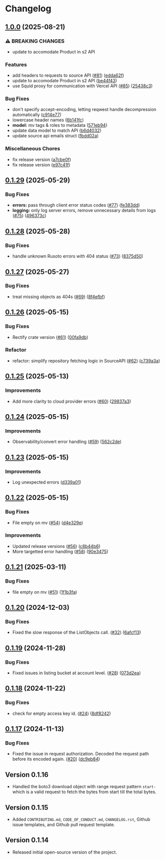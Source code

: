 # Changelog

## [1.0.0](https://github.com/source-cooperative/data.source.coop/compare/v0.1.29...v1.0.0) (2025-08-21)


### ⚠ BREAKING CHANGES

* update to accomodate Product in s2 API

### Features

* add headers to requests to source API ([#81](https://github.com/source-cooperative/data.source.coop/issues/81)) ([edda62f](https://github.com/source-cooperative/data.source.coop/commit/edda62f37d7914cb76209fe7b7209a78e1e49b3c))
* update to accomodate Product in s2 API ([be44f43](https://github.com/source-cooperative/data.source.coop/commit/be44f43e5497fbb26d46d180162cfffb269dce1b))
* use Squid proxy for communication with Vercel API ([#85](https://github.com/source-cooperative/data.source.coop/issues/85)) ([25438c3](https://github.com/source-cooperative/data.source.coop/commit/25438c362e9cd1c7d52f5c4d2932542466eef01a))


### Bug Fixes

* don't specify accept-encoding, letting reqwest handle decompression automatically ([c914e77](https://github.com/source-cooperative/data.source.coop/commit/c914e77b8d0495ec229a2575f8aebbeb41947e8d))
* lowercase header names ([6b141fc](https://github.com/source-cooperative/data.source.coop/commit/6b141fc34da307593d4fa2526b19becf2f4e1a12))
* **model:** mv tags & roles to metadata ([571eb94](https://github.com/source-cooperative/data.source.coop/commit/571eb9476cc439b04cf0ecd959e8ca83b3107ccc))
* update data model to match API ([b6d4032](https://github.com/source-cooperative/data.source.coop/commit/b6d40327a2eda5ff8fb5f69bc7d9e7b67a5d04e2))
* update source api emails struct ([fbdd02a](https://github.com/source-cooperative/data.source.coop/commit/fbdd02a31627a0f3deb68dc7acd613b041c00bdb))


### Miscellaneous Chores

* fix release version ([a7cbe0f](https://github.com/source-cooperative/data.source.coop/commit/a7cbe0fbe222beca84db6d2e9ed98da2c9cda42c))
* fix release version ([e97c41f](https://github.com/source-cooperative/data.source.coop/commit/e97c41fff7b9f5cd5645c97da4ed2c7d2d143d65))

## [0.1.29](https://github.com/source-cooperative/data.source.coop/compare/v0.1.28...v0.1.29) (2025-05-29)


### Bug Fixes

* **errors:** pass through client error status codes ([#77](https://github.com/source-cooperative/data.source.coop/issues/77)) ([fe383dd](https://github.com/source-cooperative/data.source.coop/commit/fe383dd08f95d2b6109efa34521815990ece9e0b))
* **logging:** only log server errors, remove unnecessary details from logs ([#75](https://github.com/source-cooperative/data.source.coop/issues/75)) ([496373c](https://github.com/source-cooperative/data.source.coop/commit/496373c70e77f22f064182641c37ac0f1c6fbef7))

## [0.1.28](https://github.com/source-cooperative/data.source.coop/compare/v0.1.27...v0.1.28) (2025-05-28)


### Bug Fixes

* handle unknown Rusoto errors with 404 status ([#73](https://github.com/source-cooperative/data.source.coop/issues/73)) ([8375d50](https://github.com/source-cooperative/data.source.coop/commit/8375d5013a8e559cb2c365722859c70c709ebc68))

## [0.1.27](https://github.com/source-cooperative/data.source.coop/compare/v0.1.26...v0.1.27) (2025-05-27)


### Bug Fixes

* treat missing objects as 404s ([#69](https://github.com/source-cooperative/data.source.coop/issues/69)) ([8f4efbf](https://github.com/source-cooperative/data.source.coop/commit/8f4efbf897afaa354b5aab4d5393d69939249ab1))

## [0.1.26](https://github.com/source-cooperative/data.source.coop/compare/v0.1.25...v0.1.26) (2025-05-15)


### Bug Fixes

* Rectify crate version ([#61](https://github.com/source-cooperative/data.source.coop/issues/61)) ([00fa9db](https://github.com/source-cooperative/data.source.coop/commit/00fa9db0cc6dee84d7abbfcf9d633a41d1a24f2d))


### Refactor

* refactor: simplify repository fetching logic in SourceAPI ([#62](https://github.com/source-cooperative/data.source.coop/issues/62)) ([c739a3a](https://github.com/source-cooperative/data.source.coop/commit/c739a3ad2501ac5c8e0bf9a8f6ccf4c8632b7e61))

## [0.1.25](https://github.com/source-cooperative/data.source.coop/compare/v0.1.24...v0.1.25) (2025-05-13)


### Improvements

* Add more clarity to cloud provider errors ([#60](https://github.com/source-cooperative/data.source.coop/pull/60)) ([29837a3](https://github.com/source-cooperative/data.source.coop/commit/29837a357172161037a33ab0dad32c0ae3744007))


## [0.1.24](https://github.com/source-cooperative/data.source.coop/compare/v0.1.23...v0.1.24) (2025-05-15)


### Improvements

* Observability/convert error handling ([#59](https://github.com/source-cooperative/data.source.coop/pull/59)) ([562c2de](https://github.com/source-cooperative/data.source.coop/commit/562c2dea3b50c643b749d50a7419fdad991e9cd4))

## [0.1.23](https://github.com/source-cooperative/data.source.coop/compare/v0.1.22...v0.1.23) (2025-05-15)


### Improvements

* Log unexpected errors ([d339a01](https://github.com/source-cooperative/data.source.coop/commit/d339a01a43ce2fe01745dffa17e410ed5a156ec4))

## [0.1.22](https://github.com/source-cooperative/data.source.coop/compare/v0.1.21...v0.1.22) (2025-05-15)


### Bug Fixes

* File empty on mv ([#54](https://github.com/source-cooperative/data.source.coop/pull/54)) ([d4e329e](https://github.com/source-cooperative/data.source.coop/commit/d4e329e5424cd66ad7930a90685388385e684147))


### Improvements

* Updated release versions ([#56](https://github.com/source-cooperative/data.source.coop/pull/56)) ([c8b44b6](https://github.com/source-cooperative/data.source.coop/commit/c8b44b68b9b672beebc20324e2c63d34675ad48d))
* More targetted error handling ([#58](https://github.com/source-cooperative/data.source.coop/pull/58)) ([90e3475](https://github.com/source-cooperative/data.source.coop/commit/90e34750ceabe7281e3cc5dfb003982240e83217))

## [0.1.21](https://github.com/source-cooperative/data.source.coop/compare/v0.1.20...v0.1.21) (2025-03-11)


### Bug Fixes

* file empty on mv ([#51](https://github.com/source-cooperative/data.source.coop/issues/51)) ([1f1b3fa](https://github.com/source-cooperative/data.source.coop/commit/1f1b3fa24b175162965281a50c4f50592e1046f8))

## [0.1.20](https://github.com/source-cooperative/data.source.coop/compare/v0.1.19...v0.1.20) (2024-12-03)


### Bug Fixes

* Fixed the slow response of the ListObjects call. ([#32](https://github.com/source-cooperative/data.source.coop/issues/32)) ([6afcf13](https://github.com/source-cooperative/data.source.coop/commit/6afcf13ec15b9cc79f5d6a2aef55b3d269a14e16))

## [0.1.19](https://github.com/source-cooperative/data.source.coop/compare/v0.1.18...v0.1.19) (2024-11-28)


### Bug Fixes

* Fixed issues in listing bucket at account level. ([#28](https://github.com/source-cooperative/data.source.coop/issues/28)) ([073d2ea](https://github.com/source-cooperative/data.source.coop/commit/073d2ea34fb5f4c00716605538c585a0a486588a))

## [0.1.18](https://github.com/source-cooperative/data.source.coop/compare/v0.1.17...v0.1.18) (2024-11-22)


### Bug Fixes

* check for empty access key id. ([#24](https://github.com/source-cooperative/data.source.coop/issues/24)) ([8df8242](https://github.com/source-cooperative/data.source.coop/commit/8df8242f1772705d672cf7594427333fc68627cb))

## [0.1.17](https://github.com/source-cooperative/data.source.coop/compare/v0.1.16...v0.1.17) (2024-11-13)


### Bug Fixes

* Fixed the issue in request authorization. Decoded the request path before its encoded again. ([#20](https://github.com/source-cooperative/data.source.coop/issues/20)) ([dc9eb84](https://github.com/source-cooperative/data.source.coop/commit/dc9eb84009eead0dbecd0990886f69811ca93abd))

Version 0.1.16
-------------
* Handled the boto3 download object with range request pattern `start-` which is a valid request to fetch the bytes from start till the total bytes. 

Version 0.1.15
--------------
* Added `CONTRIBUTING.md`, `CODE_OF_CONDUCT.md`, `CHANGELOG.rst`, Github issue templates, and Github pull request template.

Version 0.1.14
--------------
* Released initial open-source version of the project.
